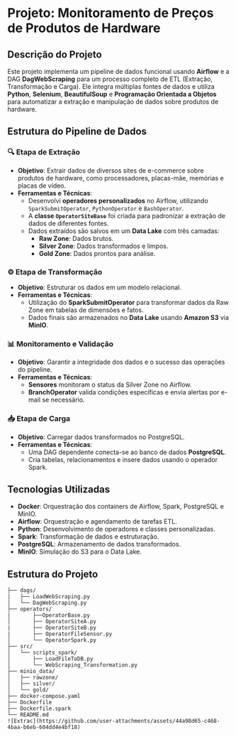 # Projeto: Monitoramento de Preços de Produtos de Hardware

## Descrição do Projeto

Este projeto implementa um pipeline de dados funcional usando **Airflow** e a DAG **DagWebScraping** para um processo completo de ETL (Extração, Transformação e Carga). Ele integra múltiplas fontes de dados e utiliza **Python**, **Selenium**, **BeautifulSoup** e **Programação Orientada a Objetos** para automatizar a extração e manipulação de dados sobre produtos de hardware.

## Estrutura do Pipeline de Dados

### 🔍 Etapa de Extração

- **Objetivo**: Extrair dados de diversos sites de e-commerce sobre produtos de hardware, como processadores, placas-mãe, memórias e placas de vídeo.
- **Ferramentas e Técnicas**:
  - Desenvolvi **operadores personalizados** no Airflow, utilizando `SparkSubmitOperator`, `PythonOperator` e `BashOperator`.
  - A **classe `OperatorSiteBase`** foi criada para padronizar a extração de dados de diferentes fontes.
  - Dados extraídos são salvos em um **Data Lake** com três camadas:
    - **Raw Zone**: Dados brutos.
    - **Silver Zone**: Dados transformados e limpos.
    - **Gold Zone**: Dados prontos para análise.

### ⚙️ Etapa de Transformação

- **Objetivo**: Estruturar os dados em um modelo relacional.
- **Ferramentas e Técnicas**:
  - Utilização do **SparkSubmitOperator** para transformar dados da Raw Zone em tabelas de dimensões e fatos.
  - Dados finais são armazenados no **Data Lake** usando **Amazon S3** via **MinIO**.

### 📊 Monitoramento e Validação

- **Objetivo**: Garantir a integridade dos dados e o sucesso das operações do pipeline.
- **Ferramentas e Técnicas**:
  - **Sensores** monitoram o status da Silver Zone no Airflow.
  - **BranchOperator** valida condições específicas e envia alertas por e-mail se necessário.

### 📥 Etapa de Carga

- **Objetivo**: Carregar dados transformados no PostgreSQL.
- **Ferramentas e Técnicas**:
  - Uma DAG dependente conecta-se ao banco de dados **PostgreSQL**.
  - Cria tabelas, relacionamentos e insere dados usando o operador Spark.

## Tecnologias Utilizadas

- **Docker**: Orquestração dos containers de Airflow, Spark, PostgreSQL e MinIO.
- **Airflow**: Orquestração e agendamento de tarefas ETL.
- **Python**: Desenvolvimento de operadores e classes personalizadas.
- **Spark**: Transformação de dados e estruturação.
- **PostgreSQL**: Armazenamento de dados transformados.
- **MinIO**: Simulação do S3 para o Data Lake.

## Estrutura do Projeto

```plaintext
├── dags/
|   ├── LoadWebScraping.py
│   └── DagWebScraping.py          
├── operators/
|       ├──OperatorBase.py
│       ├── OperatorSiteA.py
|       ├── OperatorSiteB.py
|       ├── OperatorFileSensor.py       
│       └── OperatorSpark.py      
├── src/
│   └── scripts_spark/
│       ├── LoadFileToDB.py       
│       └── WebScraping_Transformation.py 
├── minio_data/
│   ├── rawzone/                   
│   ├── silver/                    
│   └── gold/                      
├── docker-compose.yaml            
├── Dockerfile
├── Dockerfile.spark                     
└── README.md
![Extrac](https://github.com/user-attachments/assets/44a98d65-c468-4baa-b6eb-604dd4e4bf18)

      
